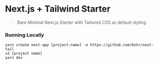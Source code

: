 # Next.js + Tailwind Starter

> Bare Minimal Next.js Starter with Tailwind CSS as default styling

### Running Locally

```
yarn create next-app [project-name] -e https://github.com/bnhr/next-tail
cd [project name]
yarn dev
```

